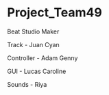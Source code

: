 # Project_Team49
Beat Studio Maker

Track - 
Juan
Cyan

Controller -
Adam
Genny

GUI - 
Lucas
Caroline

Sounds - 
Riya
